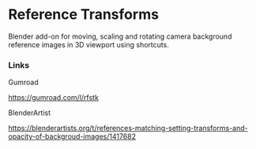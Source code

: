 # Reference Transforms

Blender add-on for moving, scaling and rotating camera background reference images in 3D viewport using shortcuts.

### Links
Gumroad 

https://gumroad.com/l/rfstk

BlenderArtist

https://blenderartists.org/t/references-matching-setting-transforms-and-opacity-of-backgroud-images/1417682
